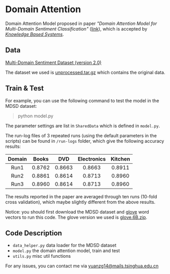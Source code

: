 # Domain Attention

Domain Attention Model proposed in paper *"Domain Attention Model for Multi-Domain Sentiment Classification"* ([link](https://www.sciencedirect.com/science/article/pii/S0950705118302144)), which is accepted by [*Knowledge Based Systems*](https://www.journals.elsevier.com/knowledge-based-systems/).

## Data

[Multi-Domain Sentiment Dataset (version 2.0)](https://www.cs.jhu.edu/~mdredze/datasets/sentiment/)

The dataset we used is [unprocessed.tar.gz](https://www.cs.jhu.edu/~mdredze/datasets/sentiment/unprocessed.tar.gz) which contains the original data.

## Train & Test

For example, you can use the following command to test the model in the MDSD dataset:

> python model.py

The parameter settings are list in `SharedData` which is defined in `model.py`.

The run-log files of 3 repeated runs (using the default parameters in the scripts) can be found in `/run-logs` folder, which give the following accuracy results:

| Domain | Books | DVD | Electronics | Kitchen |
|:-----:|:-----:|:-----:|:-----:|:-----:|
| Run1 | 0.8762 | 0.8663 | 0.8663 | 0.8911 |
| Run2 | 0.8861 | 0.8614 | 0.8713 | 0.8960 |
| Run3 | 0.8960 | 0.8614 | 0.8713 | 0.8960 |

The results reported in the paper are averaged through ten runs (10-fold cross validation), which maybe slightly different from the above results.

Notice: you should first download the MDSD dataset and [glove](https://nlp.stanford.edu/projects/glove/) word vectors to run this code. The glove version we used is [glove.6B.zip](http://nlp.stanford.edu/data/glove.6B.zip).

## Code Description

 - `data_helper.py` data loader for the MDSD dataset
 - `model.py` the domain attention model, train and test
 - `utils.py` misc util functions
 
 
For any issues, you can contact me via [yuanzg14@mails.tsinghua.edu.cn](mailto:yuanzg14@mails.tsinghua.edu.cn)
